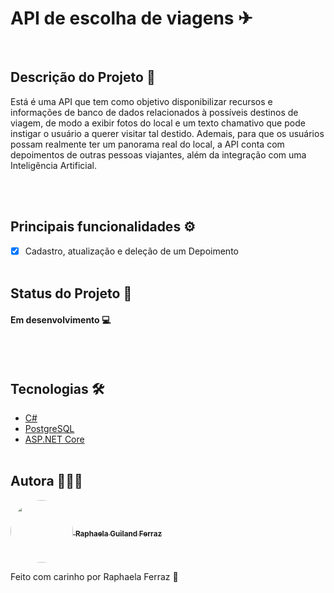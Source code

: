 # API de escolha de viagens ✈

</br>

## Descrição do Projeto 📝

<p id="descricao"> Está é uma API que tem como objetivo disponibilizar recursos e informações de banco de dados relacionados à possíveis destinos de viagem, de modo a exibir fotos do local e um texto chamativo que pode instigar o usuário a querer visitar tal destido. Ademais, para que os usuários possam realmente ter um panorama real do local, a API conta com depoimentos de outras pessoas viajantes, além da integração com uma Inteligência Artificial. </p>

</br></br>

## Principais funcionalidades ⚙️

- [x] Cadastro, atualização e deleção de um Depoimento
</br></br>

## Status do Projeto 🎯

<h4> 
  Em desenvolvimento 💻
</h4>
</br></br>

## Tecnologias 🛠️

- [C#](https://learn.microsoft.com/pt-br/dotnet/csharp/)
- [PostgreSQL](https://www.postgresql.org/docs/)
- [ASP.NET Core](https://learn.microsoft.com/pt-br/aspnet/core/?view=aspnetcore-7.0)
  </br> </br>

## Autora 👩🏼‍💻

 <a href="https://www.linkedin.com/in/raphaela-guiland-ferraz-32a980214">
  <img align="center" src="https://avatars.githubusercontent.com/u/86068799?v=4" style="border-radius: 100%" width="100px" />
  <sub><b>  Raphaela Guiland Ferraz</b></sub>
 </a>

Feito com carinho por Raphaela Ferraz 💜
